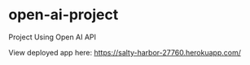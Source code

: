 # open-ai-project
Project Using Open AI API

View deployed app here: https://salty-harbor-27760.herokuapp.com/
